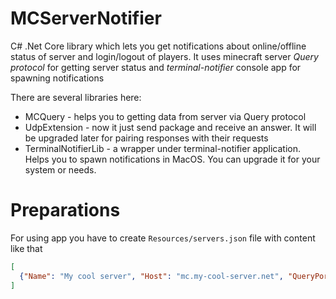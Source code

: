 # MCServerNotifier
C# .Net Core library which lets you get notifications about online/offline status of server and login/logout of players. 
It uses minecraft server *Query protocol* for getting server status and *terminal-notifier* console app for spawning notifications

There are several libraries here:
- MCQuery - helps you to getting data from server via Query protocol
- UdpExtension - now it just send package and receive an answer. It will be upgraded later for pairing responses with their requests
- TerminalNotifierLib - a wrapper under terminal-notifier application. Helps you to spawn notifications in MacOS. You can upgrade it for your system or needs.

# Preparations
For using app you have to create `Resources/servers.json` file with content like that
```json
[
  {"Name": "My cool server", "Host": "mc.my-cool-server.net", "QueryPort": 25565 }
]
```
